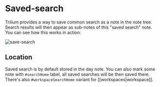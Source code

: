 # Saved-search
Trilium provides a way to save common search as a note in the note tree. Search results will then appear as sub-notes of this "saved search" note. You can see how this works in action:

![save-search](images/Saved-search%20image.gif)

Location
--------

Saved search is by default stored in the day note. You can also mark some note with `#searchHome` label, all saved searches will be then saved there. There's also `#workspaceSearchHome` variant for \[\[workspaces|workspace\]\].
